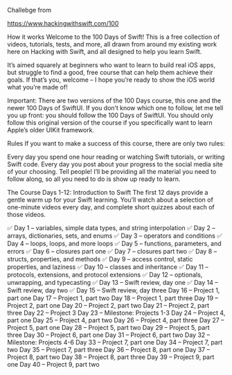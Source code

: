 Challebge from 

https://www.hackingwithswift.com/100



How it works
Welcome to the 100 Days of Swift! This is a free collection of videos, tutorials, tests, and more, all drawn from around my existing work here on Hacking with Swift, and all designed to help you learn Swift.

It’s aimed squarely at beginners who want to learn to build real iOS apps, but struggle to find a good, free course that can help them achieve their goals. If that’s you, welcome – I hope you’re ready to show the iOS world what you’re made of!

Important: There are two versions of the 100 Days course, this one and the newer 100 Days of SwiftUI. If you don’t know which one to follow, let me tell you up front: you should follow the 100 Days of SwiftUI. You should only follow this original version of the course if you specifically want to learn Apple’s older UIKit framework.

Rules
If you want to make a success of this course, there are only two rules:

Every day you spend one hour reading or watching Swift tutorials, or writing Swift code.
Every day you post about your progress to the social media site of your choosing. Tell people!
I’ll be providing all the material you need to follow along, so all you need to do is show up ready to learn.

The Course
Days 1-12: Introduction to Swift
The first 12 days provide a gentle warm up for your Swift learning. You’ll watch about a selection of one-minute videos every day, and complete short quizzes about each of those videos.

:white_check_mark: Day 1 – variables, simple data types, and string interpolation 
:white_check_mark: Day 2 – arrays, dictionaries, sets, and enums
:white_check_mark: Day 3 – operators and conditions
:white_check_mark: Day 4 – loops, loops, and more loops
:white_check_mark: Day 5 – functions, parameters, and errors
:white_check_mark: Day 6 – closures part one
:white_check_mark: Day 7 – closures part two
:white_check_mark: Day 8 – structs, properties, and methods
:white_check_mark: Day 9 – access control, static properties, and laziness
:white_check_mark: Day 10 – classes and inheritance
:white_check_mark: Day 11 – protocols, extensions, and protocol extensions
:white_check_mark: Day 12 – optionals, unwrapping, and typecasting
:white_check_mark: Day 13 – Swift review, day one
:white_check_mark: Day 14 – Swift review, day two
:white_check_mark: Day 15 – Swift review, day three
Day 16 – Project 1, part one
Day 17 – Project 1, part two
Day 18 – Project 1, part three
Day 19 – Project 2, part one
Day 20 – Project 2, part two
Day 21 – Project 2, part three
Day 22 – Project 3
Day 23 – Milestone: Projects 1-3
Day 24 – Project 4, part one
Day 25 – Project 4, part two
Day 26 – Project 4, part three
Day 27 – Project 5, part one
Day 28 – Project 5, part two
Day 29 – Project 5, part three
Day 30 – Project 6, part one
Day 31 – Project 6, part two
Day 32 – Milestone: Projects 4-6
Day 33 – Project 7, part one
Day 34 – Project 7, part two
Day 35 – Project 7, part three
Day 36 – Project 8, part one
Day 37 – Project 8, part two
Day 38 – Project 8, part three
Day 39 – Project 9, part one
Day 40 – Project 9, part two
